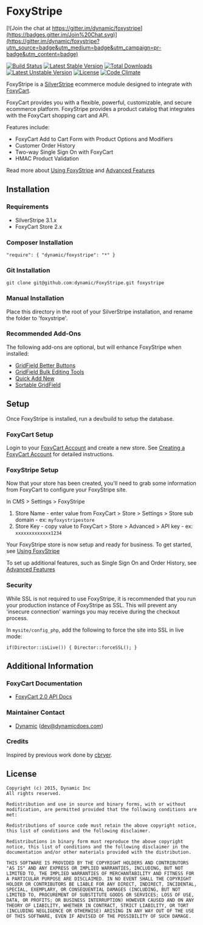 # FoxyStripe

[![Join the chat at https://gitter.im/dynamic/foxystripe](https://badges.gitter.im/Join%20Chat.svg)](https://gitter.im/dynamic/foxystripe?utm_source=badge&utm_medium=badge&utm_campaign=pr-badge&utm_content=badge)

[![Build Status](https://travis-ci.org/dynamic/foxystripe.svg?branch=master)](https://travis-ci.org/dynamic/foxystripe)
[![Latest Stable Version](https://poser.pugx.org/dynamic/foxystripe/v/stable.svg)](https://packagist.org/packages/dynamic/foxystripe) [![Total Downloads](https://poser.pugx.org/dynamic/foxystripe/downloads.svg)](https://packagist.org/packages/dynamic/foxystripe) [![Latest Unstable Version](https://poser.pugx.org/dynamic/foxystripe/v/unstable.svg)](https://packagist.org/packages/dynamic/foxystripe) [![License](https://poser.pugx.org/dynamic/foxystripe/license.svg)](https://packagist.org/packages/dynamic/foxystripe)
[![Code Climate](https://codeclimate.com/github/dynamic/foxystripe/badges/gpa.svg)](https://codeclimate.com/github/dynamic/foxystripe)

FoxyStripe is a [SilverStripe](http://silverstripe.org) ecommerce module designed to integrate with [FoxyCart](http://www.foxycart.com/).

FoxyCart provides you with a flexible, powerful, customizable, and secure ecommerce platform. FoxyStripe provides a product catalog that integrates with the FoxyCart shopping cart and API.

Features include:

*	FoxyCart Add to Cart Form with Product Options and Modifiers
*	Customer Order History
*	Two-way Single Sign On with FoxyCart
*	HMAC Product Validation

Read more about [Using FoxyStripe](docs/en/Use.MD) and [Advanced Features](docs/en/Features.MD)


## Installation

### Requirements

*  SilverStripe 3.1.x
*  FoxyCart Store 2.x

### Composer Installation

`"require": { "dynamic/foxystripe": "*" }`

### Git Installation

`git clone git@github.com:dynamic/FoxyStripe.git foxystripe`

### Manual Installation

Place this directory in the root of your SilverStripe installation, and rename the folder to 'foxystripe'.

### Recommended Add-Ons

The following add-ons are optional, but will enhance FoxyStripe when installed:

*	[GridField Better Buttons](http://addons.silverstripe.org/add-ons/unclecheese/betterbuttons)
*	[GridField Bulk Editing Tools](http://addons.silverstripe.org/add-ons/colymba/gridfield-bulk-editing-tools)
*	[Quick Add New](http://addons.silverstripe.org/add-ons/sheadawson/quickaddnew)
*	[Sortable GridField](http://addons.silverstripe.org/add-ons/undefinedoffset/sortablegridfield)

## Setup

Once FoxyStripe is installed, run a dev/build to setup the database.

### FoxyCart Setup

Login to your [FoxyCart Account](https://admin.foxycart.com/admin.php) and create a new store. See [Creating a FoxyCart Account](https://wiki.foxycart.com/v/2.0/getting_started/foxycart_setup) for detailed instructions.
	
### FoxyStripe Setup

Now that your store has been created, you'll need to grab some information from FoxyCart to configure your FoxyStripe site.

In CMS > Settings > FoxyStripe
	
1. Store Name - enter value from FoxyCart > Store > Settings > Store sub domain - ex: `myfoxystripestore`
2. Store Key - copy value to FoxyCart > Store > Advanced  > API key - ex: `xxxxxxxxxxxxx1234`

Your FoxyStripe store is now setup and ready for business. To get started, see [Using FoxyStripe](docs/en/Use.MD)

To set up additional features, such as Single Sign On and Order History, see [Advanced Features](docs/en/Features.MD)

### Security

While SSL is not required to use FoxyStripe, it is recommended that you run your production instance of FoxyStripe as SSL. This will prevent any 'insecure connection' warnings you may receive during the checkout process.

In `mysite/config_php`, add the following to force the site into SSL in live mode:

`if(Director::isLive()) {
	Director::forceSSL();
}`

## Additional Information

### FoxyCart Documentation

 * [FoxyCart 2.0 API Docs](https://wiki.foxycart.com/v/2.0/start)

### Maintainer Contact

 *  [Dynamic](http://www.dynamicagency.com) (<dev@dynamicdoes.com>)
   
### Credits

Inspired by previous work done by [cbryer](https://github.com/cbryer).

## License

	Copyright (c) 2015, Dynamic Inc
	All rights reserved.

	Redistribution and use in source and binary forms, with or without modification, are permitted provided that the following conditions are met:

	Redistributions of source code must retain the above copyright notice, this list of conditions and the following disclaimer.
	
	Redistributions in binary form must reproduce the above copyright notice, this list of conditions and the following disclaimer in the documentation and/or other materials provided with the distribution.
	
	THIS SOFTWARE IS PROVIDED BY THE COPYRIGHT HOLDERS AND CONTRIBUTORS "AS IS" AND ANY EXPRESS OR IMPLIED WARRANTIES, INCLUDING, BUT NOT LIMITED TO, THE IMPLIED WARRANTIES OF MERCHANTABILITY AND FITNESS FOR A PARTICULAR PURPOSE ARE DISCLAIMED. IN NO EVENT SHALL THE COPYRIGHT HOLDER OR CONTRIBUTORS BE LIABLE FOR ANY DIRECT, INDIRECT, INCIDENTAL, SPECIAL, EXEMPLARY, OR CONSEQUENTIAL DAMAGES (INCLUDING, BUT NOT LIMITED TO, PROCUREMENT OF SUBSTITUTE GOODS OR SERVICES; LOSS OF USE, DATA, OR PROFITS; OR BUSINESS INTERRUPTION) HOWEVER CAUSED AND ON ANY THEORY OF LIABILITY, WHETHER IN CONTRACT, STRICT LIABILITY, OR TORT (INCLUDING NEGLIGENCE OR OTHERWISE) ARISING IN ANY WAY OUT OF THE USE OF THIS SOFTWARE, EVEN IF ADVISED OF THE POSSIBILITY OF SUCH DAMAGE.
